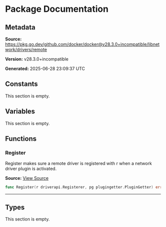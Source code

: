 # Package Documentation

## Metadata

**Source:** https://pkg.go.dev/github.com/docker/docker@v28.3.0+incompatible/libnetwork/drivers/remote

**Version:** v28.3.0+incompatible

**Generated:** 2025-06-28 23:09:37 UTC

## Constants

This section is empty.

## Variables

This section is empty.

## Functions

### Register

Register makes sure a remote driver is registered with r when a network
driver plugin is activated.

**Source:** [View Source](https://github.com/docker/docker/blob/v28.3.0/libnetwork/drivers/remote/driver.go#L39)  

```go
func Register(r driverapi.Registerer, pg plugingetter.PluginGetter) error
```

---

## Types

This section is empty.


